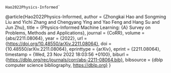 ```
Hao2022Physics-Informed`
```
@article{Hao2022Physics-Informed,
  author    = {Zhongkai Hao and
               Songming Liu and
               Yichi Zhang and
               Chengyang Ying and
               Yao Feng and
               Hang Su and
               Jun Zhu},
  title     = {Physics-Informed Machine Learning: {A} Survey on Problems, Methods
               and Applications},
  journal   = {CoRR},
  volume    = {abs/2211.08064},
  year      = {2022},
  url       = {https://doi.org/10.48550/arXiv.2211.08064},
  doi       = {10.48550/arXiv.2211.08064},
  eprinttype = {arXiv},
  eprint    = {2211.08064},
  timestamp = {Wed, 23 Nov 2022 18:03:56 +0100},
  biburl    = {https://dblp.org/rec/journals/corr/abs-2211-08064.bib},
  bibsource = {dblp computer science bibliography, https://dblp.org}
}
```
````
